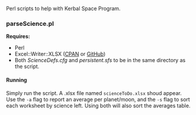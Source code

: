 Perl scripts to help with Kerbal Space Program.

### parseScience.pl ###

**Requires:**
- Perl
- Excel::Writer::XLSX ([CPAN](http://search.cpan.org/~jmcnamara/Excel-Writer-XLSX-0.78/) or [GitHub](https://github.com/jmcnamara/excel-writer-xlsx))
- Both *ScienceDefs.cfg* and *persistent.sfs* to be in the same directory as the script.

#### Running ####
Simply run the script.  A .xlsx file named `scienceToDo.xlsx` shoud appear.  Use the `-a` flag to report an average per planet/moon, and the `-s` flag to sort each worksheet by science left.  Using both will also sort the averages table.
